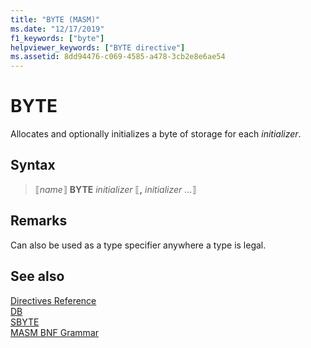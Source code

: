 ```yaml
---
title: "BYTE (MASM)"
ms.date: "12/17/2019"
f1_keywords: ["byte"]
helpviewer_keywords: ["BYTE directive"]
ms.assetid: 8dd94476-c069-4585-a478-3cb2e8e6ae54
---
```

# BYTE

Allocates and optionally initializes a byte of storage for each *initializer*.

## Syntax

> ⟦*name*⟧ **BYTE** *initializer* ⟦__,__ *initializer* ...⟧

## Remarks

Can also be used as a type specifier anywhere a type is legal.

## See also

[Directives Reference](directives-reference.md)\
[DB](db.md)\
[SBYTE](sbyte-masm.md)<br/>
[MASM BNF Grammar](masm-bnf-grammar.md)
